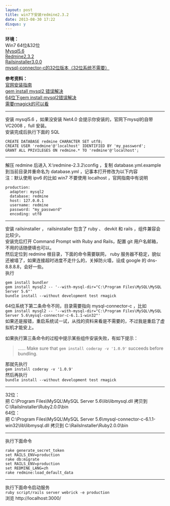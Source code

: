 ```yaml
---
layout: post
title: win7下安装redmine2.3.2
date: 2013-08-30 17:22
disqus: y
---
```


**环境：**  
Win7 64位&32位  
[Mysql5.6](http://dev.mysql.com/downloads/windows/installer/)  
[Redmine2.3.2](http://www.redmine.org.cn/)  
[Railsinstaller3.0.0](http://railsinstaller.org/)  
[mysql-connector-c的32位版本（32位系统不需要）](http://dev.mysql.com/downloads/connector/c/)  

**参考资料：**  
[官网安装指南](http://www.redmine.org/projects/redmine/wiki/RedmineInstall)  
[gem install mysql2 错误解决](http://rubyer.me/blog/138/)  
[64位下gem install mysql2错误解决](http://www.redmine.org/boards/1/topics/32693)  
[需要rmagick的可以看](http://www.redmine.org/projects/redmine/wiki/HowTo_install_rmagick_gem_on_Windows)  


---
安装 mysql5.6 ，如果没安装 Net4.0 会提示你安装的，官网下mysql的自带 VC2008 ，full 安装。  
安装完成后执行下面的 SQL  
```
CREATE DATABASE redmine CHARACTER SET utf8;  
CREATE USER 'redmine'@'localhost' IDENTIFIED BY 'my_password';  
GRANT ALL PRIVILEGES ON redmine.* TO 'redmine'@'localhost';  
```

---
解压 redmine 后进入 X:\redmine-2.3.2\config ，复制 database.yml.example 到当前目录并重命名为 database.yml ，记事本打开修改为以下内容  
注：默认使用 ipv6 的比如 win7 不要使用 localhost ，官网指南中有说明  

```
production:
  adapter: mysql2
  database: redmine
  host: 127.0.0.1
  username: redmine
  password: "my_password"
  encoding: utf8
```

---
安装 railsinstaller ， railsinstaller 包含了 ruby 、 devkit 和 rails ，组件兼容会比较少。  
安装完后打开 Command Prompt with Ruby and Rails，配置 git 用户名邮箱，不用的话随便填也可以。  
然后定位到 redmine 根目录，下面的命令需要联网， ruby 服务器不稳定，貌似还被墙了，如果连接超时进度不走什么的，关掉防火墙，设成 google 的 dns- 8.8.8.8，会好一些。  
执行  
```
gem install bundler  
gem install mysql2 -- '--with-mysql-dir="C:\Program Files\MySQL\MySQL Server 5.6"'  
bundle install --without development test rmagick  
```

64位系统下第二条命令不同，目录需要指向 mysql-connector-c ，比如  
`gem install mysql2 -- '--with-mysql-dir="C:\Program Files\MySQL\MySQL Server 5.6\mysql-connector-c-6.1.1-win32"'`  
如果还是报错，重启系统试一试，从找的资料来看是不需要的，不过我是重启了虚拟机才能安上。  

如果执行第三条命令的过程中提示某些组件安装失败，有如下提示：  
> …… 
Make sure that `gem install coderay -v '1.0.9'` succeeds before bundling.  

那就先执行  
`gem install coderay -v '1.0.9'`  
然后再执行  
`bundle install --without development test rmagick`  

---
32位：  
把 C:\Program Files\MySQL\MySQL Server 5.6\lib\libmysql.dll 拷贝到C:\RailsInstaller\Ruby2.0.0\bin  
64位：  
把 C:\Program Files\MySQL\MySQL Server 5.6\mysql-connector-c-6.1.1-win32\lib\libmysql.dll 拷贝到 C:\RailsInstaller\Ruby2.0.0\bin  

---
执行下面命令  
```
rake generate_secret_token  
set RAILS_ENV=production  
rake db:migrate  
set RAILS_ENV=production  
set REDMINE_LANG=zh  
rake redmine:load_default_data  
```

---
执行下面命令启动服务  
`ruby script/rails server webrick -e production`  
浏览 http://localhost:3000/  

